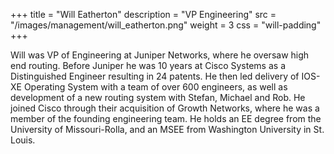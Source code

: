 +++
title = "Will Eatherton"
description = "VP Engineering"
src = "/images/management/will_eatherton.png"
weight = 3
css = "will-padding"
+++

Will was VP of Engineering at Juniper Networks, where he oversaw high end routing.  Before Juniper he was 10 years at Cisco Systems as a Distinguished Engineer resulting in 24 patents.  He then led delivery of IOS-XE Operating System with a team of over 600 engineers, as well as development of a new routing system with Stefan, Michael and Rob.  He joined Cisco through their acquisition of Growth Networks, where he was a member of the founding engineering team.  He holds an EE degree from the University of Missouri-Rolla, and an MSEE from Washington University in St. Louis.
